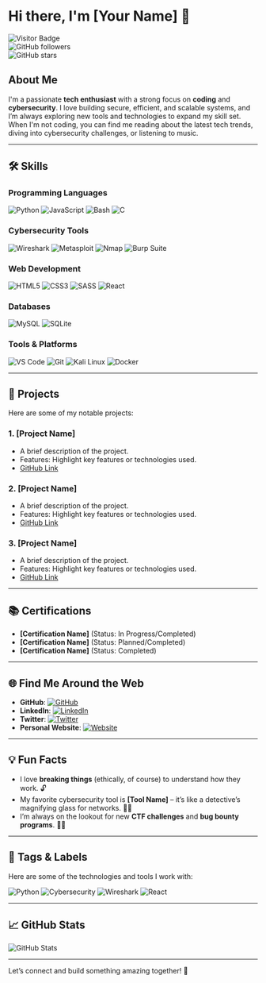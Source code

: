 # Hi there, I'm [Your Name] 👋

![Visitor Badge](https://visitor-badge.laobi.icu/badge?page_id=Yuvee1203.Yuvee1203)  
![GitHub followers](https://img.shields.io/github/followers/Yuvee1203?label=Follow&style=social)  
![GitHub stars](https://img.shields.io/github/stars/Yuvee1203?affiliations=OWNER&style=social)

## About Me

I'm a passionate **tech enthusiast** with a strong focus on **coding** and **cybersecurity**. I love building secure, efficient, and scalable systems, and I’m always exploring new tools and technologies to expand my skill set. When I'm not coding, you can find me reading about the latest tech trends, diving into cybersecurity challenges, or listening to music.

---

## 🛠️ Skills

### **Programming Languages**
![Python](https://img.shields.io/badge/Python-3776AB?style=for-the-badge&logo=python&logoColor=white)
![JavaScript](https://img.shields.io/badge/JavaScript-F7DF1E?style=for-the-badge&logo=javascript&logoColor=black)
![Bash](https://img.shields.io/badge/Bash-4EAA25?style=for-the-badge&logo=gnu-bash&logoColor=white)
![C](https://img.shields.io/badge/C-00599C?style=for-the-badge&logo=c&logoColor=white)

### **Cybersecurity Tools**
![Wireshark](https://img.shields.io/badge/Wireshark-1679A7?style=for-the-badge&logo=wireshark&logoColor=white)
![Metasploit](https://img.shields.io/badge/Metasploit-FF0000?style=for-the-badge&logo=metasploit&logoColor=white)
![Nmap](https://img.shields.io/badge/Nmap-FFFFFF?style=for-the-badge&logo=nmap&logoColor=black)
![Burp Suite](https://img.shields.io/badge/Burp_Suite-FF6633?style=for-the-badge&logo=burp-suite&logoColor=white)

### **Web Development**
![HTML5](https://img.shields.io/badge/HTML5-E34F26?style=for-the-badge&logo=html5&logoColor=white)
![CSS3](https://img.shields.io/badge/CSS3-1572B6?style=for-the-badge&logo=css3&logoColor=white)
![SASS](https://img.shields.io/badge/SASS-CC6699?style=for-the-badge&logo=sass&logoColor=white)
![React](https://img.shields.io/badge/React-61DAFB?style=for-the-badge&logo=react&logoColor=black)

### **Databases**
![MySQL](https://img.shields.io/badge/MySQL-4479A1?style=for-the-badge&logo=mysql&logoColor=white)
![SQLite](https://img.shields.io/badge/SQLite-003B57?style=for-the-badge&logo=sqlite&logoColor=white)

### **Tools & Platforms**
![VS Code](https://img.shields.io/badge/VS%20Code-007ACC?style=for-the-badge&logo=visual-studio-code&logoColor=white)
![Git](https://img.shields.io/badge/Git-F05032?style=for-the-badge&logo=git&logoColor=white)
![Kali Linux](https://img.shields.io/badge/Kali_Linux-557C94?style=for-the-badge&logo=kali-linux&logoColor=white)
![Docker](https://img.shields.io/badge/Docker-2496ED?style=for-the-badge&logo=docker&logoColor=white)

---

## 🔭 Projects

Here are some of my notable projects:

### **1. [Project Name]**
- A brief description of the project.
- Features: Highlight key features or technologies used.
- [GitHub Link](#)

### **2. [Project Name]**
- A brief description of the project.
- Features: Highlight key features or technologies used.
- [GitHub Link](#)

### **3. [Project Name]**
- A brief description of the project.
- Features: Highlight key features or technologies used.
- [GitHub Link](#)

---

## 📚 Certifications

- **[Certification Name]** (Status: In Progress/Completed)
- **[Certification Name]** (Status: Planned/Completed)
- **[Certification Name]** (Status: Completed)

---

## 🌐 Find Me Around the Web

- **GitHub**: [![GitHub](https://img.shields.io/badge/GitHub-%2312100E.svg?style=for-the-badge&logo=github&logoColor=white)](https://github.com/Yuvee1203)
- **LinkedIn**: [![LinkedIn](https://img.shields.io/badge/LinkedIn-%230077B5.svg?style=for-the-badge&logo=linkedin&logoColor=white)](https://linkedin.com/in/Yuvee1203)
- **Twitter**: [![Twitter](https://img.shields.io/badge/Twitter-%231DA1F2.svg?style=for-the-badge&logo=Twitter&logoColor=white)](https://twitter.com/Yuvee1203)
- **Personal Website**: [![Website](https://img.shields.io/badge/Website-%230077B5.svg?style=for-the-badge&logo=google-chrome&logoColor=white)](https://yourwebsite.com)

---

## 💡 Fun Facts

- I love **breaking things** (ethically, of course) to understand how they work. 🔓
- My favorite cybersecurity tool is **[Tool Name]** – it’s like a detective’s magnifying glass for networks. 🕵️‍♂️
- I’m always on the lookout for new **CTF challenges** and **bug bounty programs**. 🏴‍☠️

---

## 🔖 Tags & Labels

Here are some of the technologies and tools I work with:

![Python](https://img.shields.io/badge/Python-FFD43B?style=for-the-badge&logo=python&logoColor=blue)
![Cybersecurity](https://img.shields.io/badge/Cybersecurity-4A90E2?style=for-the-badge&logo=cybersecurity&logoColor=white)
![Wireshark](https://img.shields.io/badge/Wireshark-1679A7?style=for-the-badge&logo=wireshark&logoColor=white)
![React](https://img.shields.io/badge/React-61DAFB?style=for-the-badge&logo=react&logoColor=black)

---

## 📈 GitHub Stats

![GitHub Stats](https://github-readme-stats.vercel.app/api?username=Yuvee1203&show_icons=true&theme=radical)

---

Let’s connect and build something amazing together! 🚀
